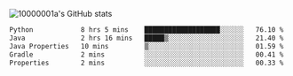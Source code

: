 ![10000001a's GitHub stats](https://github-readme-stats.vercel.app/api?username=10000001a&show_icons=true&theme=onedark&count_private=true)

<!-- [![Top Langs](https://github-readme-stats.vercel.app/api/top-langs/?username=10000001a&layout=compact&theme=onedark&langs_count=5)](https://github.com/anuraghazra/github-readme-stats) -->
<!--
**10000001a/10000001a** is a ✨ _special_ ✨ repository because its `README.md` (this file) appears on your GitHub profile.

Here are some ideas to get you started:

- 🔭 I’m currently working on ...
- 🌱 I’m currently learning ...
- 👯 I’m looking to collaborate on ...
- 🤔 I’m looking for help with ...
- 💬 Ask me about ...
- 📫 How to reach me: ...
- 😄 Pronouns: ...
- ⚡ Fun fact: ...
-->

<!--START_SECTION:waka-->

```txt
Python            8 hrs 5 mins    ███████████████████░░░░░░   76.10 %
Java              2 hrs 16 mins   █████▒░░░░░░░░░░░░░░░░░░░   21.40 %
Java Properties   10 mins         ▒░░░░░░░░░░░░░░░░░░░░░░░░   01.59 %
Gradle            2 mins          ░░░░░░░░░░░░░░░░░░░░░░░░░   00.41 %
Properties        2 mins          ░░░░░░░░░░░░░░░░░░░░░░░░░   00.33 %
```

<!--END_SECTION:waka-->
